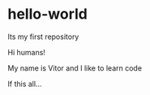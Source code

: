# hello-world
Its my first repository

Hi humans!

My name is Vitor and I like to learn code

If this all...
